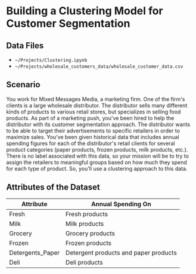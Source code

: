 # Building a Clustering Model for Customer Segmentation

## Data Files
- `~/Projects/Clustering.ipynb`
- `~/Projects/wholesale_customers_data/wholesale_customer_data.csv`

## Scenario
You work for Mixed Messages Media, a marketing firm. One of the firm's clients is a large wholesale distributor. The distributor sells many different kinds of products to various retail stores, but specializes in selling food products. As part of a marketing push, you've been hired to help the distributor with its customer segmentation approach. The distributor wants to be able to target their advertisements to specific retailers in order to maximize sales. You've been given historical data that includes annual spending figures for each of the distributor's retail clients for several product categories (paper products, frozen products, milk products, etc.). There is no label associated with this data, so your mission will be to try to assign the retailers to meaningful groups based on how much they spend for each type of product. So, you'll use a clustering approach to this data.

## Attributes of the Dataset
| Attribute        | Annual Spending On                        |
|------------------|------------------------------------------|
| Fresh            | Fresh products                           |
| Milk             | Milk products                            |
| Grocery          | Grocery products                         |
| Frozen           | Frozen products                          |
| Detergents_Paper | Detergent products and paper products    |
| Deli             | Deli products                            |
